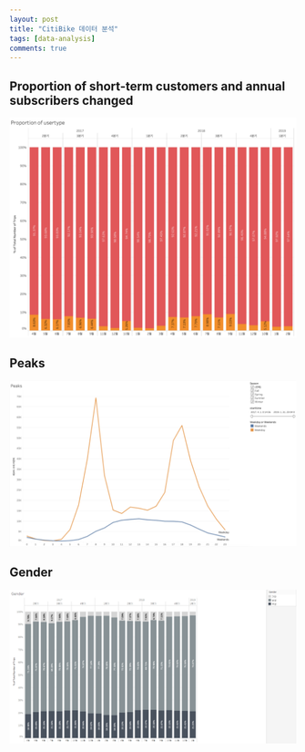 ```yaml
---
layout: post
title: "CitiBike 데이터 분석"
tags: [data-analysis]
comments: true
---
```


## Proportion of short-term customers and annual subscribers changed
![proportion of customers](../images/2019-03-10-proportion-of-user.png)

## Peaks
![Peak](../images/2019-03-10-peaks.png)

## Gender
![Gender](../images/2019-04-23-gender.png)